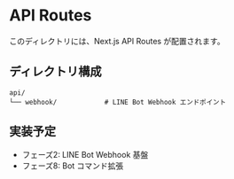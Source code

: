 # API Routes

このディレクトリには、Next.js API Routes が配置されます。

## ディレクトリ構成

```
api/
└── webhook/            # LINE Bot Webhook エンドポイント
```

## 実装予定

- フェーズ2: LINE Bot Webhook 基盤
- フェーズ8: Bot コマンド拡張
